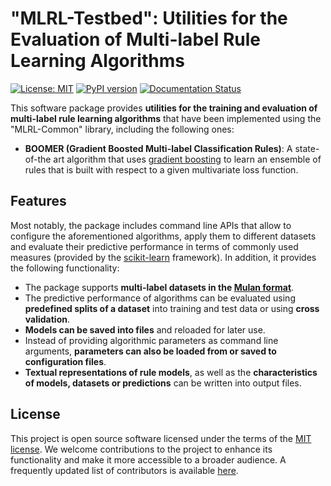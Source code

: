 # "MLRL-Testbed": Utilities for the Evaluation of Multi-label Rule Learning Algorithms

[![License: MIT](https://img.shields.io/badge/License-MIT-yellow.svg)](https://opensource.org/licenses/MIT)
[![PyPI version](https://badge.fury.io/py/mlrl-testbed.svg)](https://badge.fury.io/py/mlrl-testbed)
[![Documentation Status](https://readthedocs.org/projects/mlrl-boomer/badge/?version=latest)](https://mlrl-boomer.readthedocs.io/en/latest/?badge=latest)

This software package provides **utilities for the training and evaluation of multi-label rule learning algorithms** that have been implemented using the "MLRL-Common" library, including the following ones:

* **BOOMER (Gradient Boosted Multi-label Classification Rules)**: A state-of-the art algorithm that uses [gradient boosting](https://en.wikipedia.org/wiki/Gradient_boosting) to learn an ensemble of rules that is built with respect to a given multivariate loss function.

## Features

Most notably, the package includes command line APIs that allow to configure the aforementioned algorithms, apply them to different datasets  and evaluate their predictive performance in terms of commonly used measures (provided by the [scikit-learn](https://scikit-learn.org/) framework). In addition, it provides the following functionality:

* The package supports **multi-label datasets in the [Mulan format](http://mulan.sourceforge.net/format.html)**.
* The predictive performance of algorithms can be evaluated using **predefined splits of a dataset** into training and test data or using **cross validation**.
* **Models can be saved into files** and reloaded for later use.
* Instead of providing algorithmic parameters as command line arguments, **parameters can also be loaded from or saved to configuration files**.
* **Textual representations of rule models**, as well as the **characteristics of models, datasets or predictions** can be written into output files.

## License

This project is open source software licensed under the terms of the [MIT license](https://github.com/mrapp-ke/Boomer/blob/master/LICENSE.txt). We welcome contributions to the project to enhance its functionality and make it more accessible to a broader audience. A frequently updated list of contributors is available [here](https://github.com/mrapp-ke/Boomer/blob/master/CONTRIBUTORS.md). 
